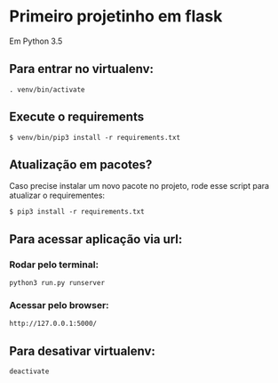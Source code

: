# Primeiro projetinho em flask

Em Python 3.5

## Para entrar no virtualenv:

```. venv/bin/activate```


## Execute o requirements

```$ venv/bin/pip3 install -r requirements.txt```


## Atualização em pacotes?

Caso precise instalar um novo pacote no projeto, rode esse script para atualizar o requirementes:

```$ pip3 install -r requirements.txt```


## Para acessar aplicação via url:

### Rodar pelo terminal:

```python3 run.py runserver```

### Acessar pelo browser:

```http://127.0.0.1:5000/```


## Para desativar virtualenv:

```deactivate```
